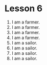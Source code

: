 # Lesson 6

1. I am a farmer.
2. I am a farmer.
3. I am a farmer.
4. I am a farmer.
5. I am a sailor.
6. I am a sailor.
7. I am a sailor.
8. I am a sailor.
